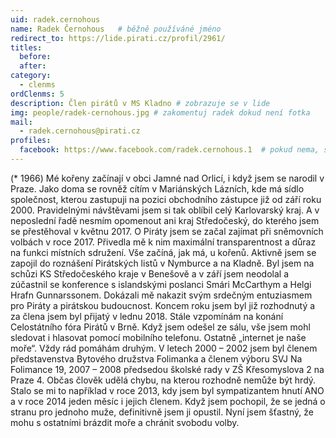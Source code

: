 ```yaml
---
uid: radek.cernohous
name: Radek Černohous  	# běžně používáné jméno
redirect_to: https://lide.pirati.cz/profil/2961/
titles:
  before:
  after:
category:
  - clenms
ordClenms: 5
description: Člen pirátů v MS Kladno # zobrazuje se v lide
img: people/radek-cernohous.jpg # zakomentuj radek dokud není fotka
mail:
  - radek.cernohous@pirati.cz
profiles:
  facebook: https://www.facebook.com/radek.cernohous.1  # pokud nema, staci smazat tuto radku
---
```


(* 1966) Mé kořeny začínají v obci Jamné nad Orlicí, i když jsem se narodil v Praze. Jako doma se rovněž cítím v Mariánských Lázních, kde má sídlo společnost, kterou zastupuji na pozici obchodního zástupce již od září roku 2000. Pravidelnými návštěvami jsem si tak oblíbil celý Karlovarský kraj. A v neposlední řadě nesmím opomenout ani kraj Středočeský, do kterého jsem se přestěhoval v květnu 2017. O Piráty jsem se začal zajímat při sněmovních volbách v roce 2017. Přivedla mě k nim maximální transparentnost a důraz na funkci místních sdružení. Vše začíná, jak má, u kořenů. Aktivně jsem se zapojil do roznášení Pirátských listů v Nymburce a na Kladně. Byl jsem na schůzi KS Středočeského kraje v Benešově a v září jsem neodolal a zúčastnil se konference s islandskými poslanci Smári McCarthym a Helgi Hrafn Gunnarssonem. Dokázali mě nakazit svým srdečným entuziasmem pro Piráty a pirátskou budoucnost. Koncem roku jsem byl již rozhodnutý a za člena jsem byl přijatý v lednu 2018. Stále vzpomínám na konání Celostátního fóra Pirátů v Brně. Když jsem odešel ze sálu, vše jsem mohl sledovat i hlasovat pomocí mobilního telefonu. Ostatně „internet je naše moře“. Vždy rád pomáhám druhým. V letech 2000 – 2002 jsem byl členem představenstva Bytového družstva Folimanka a členem výboru SVJ Na Folimance 19, 2007 – 2008 předsedou školské rady v ZŠ Křesomyslova 2 na Praze 4. Občas člověk udělá chybu, na kterou rozhodně nemůže být hrdý. Stalo se mi to například v roce 2013, kdy jsem byl sympatizantem hnutí ANO a v roce 2014 jeden měsíc i jejich členem. Když jsem pochopil, že se jedná o stranu pro jednoho muže, definitivně jsem ji opustil. Nyní jsem šťastný, že mohu s ostatními brázdit moře a chránit svobodu volby.

